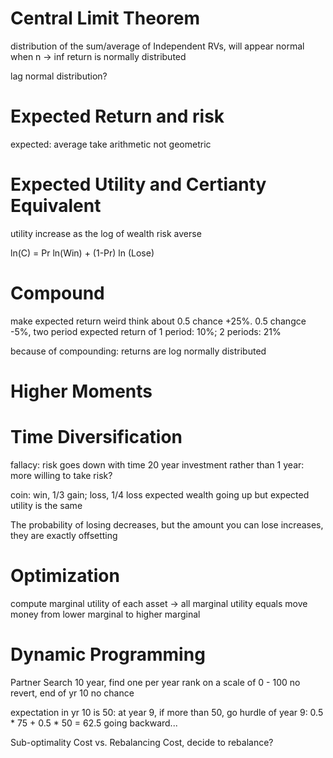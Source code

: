 # Central Limit Theorem
distribution of the sum/average of Independent RVs, will appear normal when n -> inf
return is normally distributed

lag normal distribution?

# Expected Return and risk
expected: average
take arithmetic not geometric

# Expected Utility and Certianty Equivalent
utility increase as the log of wealth
risk averse

ln(C) = Pr ln(Win) + (1-Pr) ln (Lose)

# Compound
make expected return weird
think about 0.5 chance +25%. 0.5 changce -5%, two period
expected return of 1 period: 10%; 2 periods: 21%

because of compounding: returns are log normally distributed

# Higher Moments

# Time Diversification
fallacy: risk goes down with time
20 year investment rather than 1 year: more willing to take risk?

coin: win, 1/3 gain; loss, 1/4 loss
expected wealth going up but expected utility is the same

The probability of losing decreases, but the amount you can lose increases, they are exactly offsetting

# Optimization
compute marginal utility of each asset -> all marginal utility equals
move money from lower marginal to higher marginal

# Dynamic Programming
Partner Search
10 year, find one per year
rank on a scale of 0 - 100
no revert, end of yr 10 no chance

expectation in yr 10 is 50:
at year 9, if more than 50, go
hurdle of year 9: 0.5 * 75 + 0.5 * 50 = 62.5
going backward...

Sub-optimality Cost vs. Rebalancing Cost, decide to rebalance?

